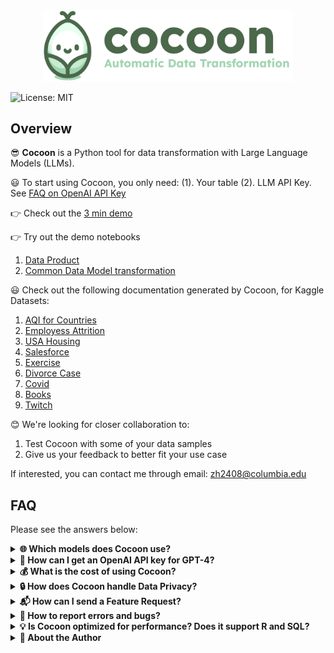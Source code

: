 <div align="center">
  <img src="./images/cocoon_logo.png" alt="Cocoon Logo" width="400"/>
</div>

![License: MIT](https://img.shields.io/badge/License-MIT-yellow.svg)

## Overview
😎 **Cocoon** is a Python tool for data transformation with Large Language Models (LLMs). 


😃 To start using Cocoon, you only need: (1). Your table (2). LLM API Key. See [FAQ on OpenAI API Key](#openai-api-key)

👉 Check out the [3 min demo](https://www.youtube.com/watch?v=nddQ3jIdPCI)
   
👉 Try out the demo notebooks 

1. [Data Product](https://colab.research.google.com/github/Cocoon-Data-Transformation/cocoon/blob/main/demo/tpcdi_demo.ipynb) 
2. [Common Data Model transformation](https://colab.research.google.com/github/Cocoon-Data-Transformation/cocoon/blob/main/demo/demo_ohdsi.ipynb) 


😃 Check out the following documentation generated by Cocoon, for Kaggle Datasets:
1. [AQI for Countries](http://htmlpreview.github.io/?https://github.com/Cocoon-Data-Transformation/cocoon/blob/main/documentation/AQI_and_Lat_Long_of_Countries_cocoon_doc.html)
2. [Employess Attrition](http://htmlpreview.github.io/?https://github.com/Cocoon-Data-Transformation/cocoon/blob/main/documentation/Attrition_cocoon_doc.html)
3. [USA Housing](http://htmlpreview.github.io/?https://github.com/Cocoon-Data-Transformation/cocoon/blob/main/documentation/USA_Housing_cocoon_doc.html)
4. [Salesforce](http://htmlpreview.github.io/?https://github.com/Cocoon-Data-Transformation/cocoon/blob/main/documentation/salesforcourse-4fe2kehu_cocoon_doc.html)
5. [Exercise](http://htmlpreview.github.io/?https://github.com/Cocoon-Data-Transformation/cocoon/blob/main/documentation/exercise_dataset_cocoon_doc.html)
6. [Divorce Case](http://htmlpreview.github.io/?https://github.com/Cocoon-Data-Transformation/cocoon/blob/main/documentation/divorces_2000-2015_original_cocoon_doc.html)
7. [Covid](http://htmlpreview.github.io/?https://github.com/Cocoon-Data-Transformation/cocoon/blob/main/documentation/covid_cocoon_doc.html)
8. [Books](http://htmlpreview.github.io/?https://github.com/Cocoon-Data-Transformation/cocoon/blob/main/documentation/books_cocoon_doc.html)
9. [Twitch](http://htmlpreview.github.io/?https://github.com/Cocoon-Data-Transformation/cocoon/blob/main/documentation/twitchdata-update_cocoon_doc.html)


😊 We're looking for closer collaboration to:
1. Test Cocoon with some of your data samples
2. Give us your feedback to better fit your use case
   
If interested, you can contact me through email: [zh2408@columbia.edu](mailto:zh2408@columbia.edu)


## FAQ 

Please see the answers below:

<details>
<summary><strong>🌐 Which models does Cocoon use?</strong></summary><br>

🚀 We always choose the top-performing models available. As of December 4, 2023:
-  we use GPT-4-turbo for chat completion
-  we use ada-002 for embedding

<hr></details>
<a id="OpenAI-api-key"></a> <!-- Hidden anchor -->
<details>
<summary><strong>🔑 How can I get an OpenAI API key for GPT-4?</strong></summary>
  <br>

**Using OpenAI:**
1. 📧 Create an account with your email at [OpenAI Login](https://platform.OpenAI.com/login?launch).
2. 🔑 Generate an API key (phone binding required) at [API Keys](https://platform.openai.com/api-keys).
3. 💳 For GPT-4 access, add billing and purchase a minimum of $5 credit (OpenAI gives $5 free credit) at [Billing Overview](https://platform.openai.com/account/billing/overview).

**Using Azure:**
👉 Apply for Azure OpenAI Service at [Azure Blog](https://azure.microsoft.com/en-us/blog/introducing-gpt4-in-azure-openai-service/). The application process takes weeks.

🔗 Verify your API key setup at [Test OpenAI Notebook](https://colab.research.google.com/github/Cocoon-Data-Transformation/cocoon/blob/main/demo/test_openai.ipynb).

🚫 Note that OpenAI API is NOT HIPAA compliant. See data privacy FAQ below.

<hr></details>

<details>
<summary><strong>💰 What is the cost of using Cocoon?</strong></summary><br>

Depends on the data. Usually, the whole process costs 10 - 50 cents per data.

<hr></details>

<details>
<summary><strong>🔒 How does Cocoon handle Data Privacy?</strong></summary><br>

Cocoon is a Python project that processes your data locally.

🌐 Cocoon shares a sample of data externally for OpenAI API calls.

🚫 However, OpenAI API is not HIPAA compliant. 

🛡️ If you use OpenAI API, we recommend:
1. Manually privatize a small sample of data
2. Run the generated python codes over the whole data

🛡️ For HIPAA compliance, consider these options:
1. **Azure OpenAI Service**: Azure OpenAI is [HIPAA Compliant](https://learn.microsoft.com/en-us/answers/questions/1245418/hipaa-compliance).  It may take a few weeks to apply for Azure OpenAI GPT-4.
2.  **OpenAI Enterprise**: Specifically for enterprise use, apply at [OpenAI Enterprise](https://openai.com/enterprise). The application process might take longer.

<hr></details>

<details>
<summary><strong>📬 How can I send a Feature Request?</strong></summary><br>

1.  Feel free to [email me](mailto:zh2408@columbia.edu) directly if you're willing to share your use case and data samples. I'll give priority to these requests.
2.  Post your feature request at [Cocoon GitHub Issues](https://github.com/Cocoon-Data-Transformation/cocoon/issues/1).

<hr></details>

<details>
<summary><strong>🐛 How to report errors and bugs?</strong></summary><br>

🐛 Please open an issue on our GitHub, or directly [email me](mailto:zh2408@columbia.edu). 

If possible, include a few sample data rows to help me identify and fix the error more efficiently.

<hr></details>

<details>
<summary><strong>💡 Is Cocoon optimized for performance? Does it support R and SQL?</strong></summary><br>

😅 Currently, Cocoon is not performance-optimized and supports only Python. 

😊 If there is a demand, let me know through a feature request.

<hr></details>

<details>
<summary><strong>👤 About the Author</strong></summary><br>

😊 I am Zachary Huang, a PhD from Columbia University. 

 I specialize in databases. 
  
I'm passionate about LLM and developing Cocoon as a side project. 
   
🚀 Learn more about my past work on [my webpage](http://www.columbia.edu/~zh2408/).

<hr></details>



